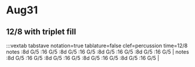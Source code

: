---
---

# Aug31

## 12/8 with triplet fill

:::vextab
tabstave notation=true tablature=false clef=percussion time=12/8
notes :8d G/5 :16 G/5 :8d G/5 :16 G/5 :8d G/5 :16 G/5 :8d G/5 :16 G/5 | 
notes :8d G/5 :16 G/5 :8d G/5 :16 G/5 :8d G/5 :16 G/5 :8d G/5 :16 G/5 | 

